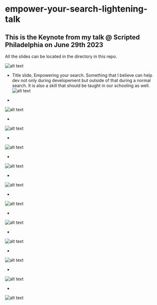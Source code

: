 # empower-your-search-lightening-talk
## This is the Keynote from my talk @ Scripted Philadelphia on June 29th 2023
All the slides can be located in the directory in this repo.


![alt text](./Empower%20Your%20Search/‎Empower%20Your%20Search.‎001.png)

- Title slide, Empowering your search. Something that I believe can help dev not only during developement but outside of that during a normal search. It is also a skill that should be taught in our schooling as well.
![alt text](./Empower%20Your%20Search/‎Empower%20Your%20Search.‎002.png)

-
![alt text](./Empower%20Your%20Search/‎Empower%20Your%20Search.‎003.png)

-
![alt text](./Empower%20Your%20Search/‎Empower%20Your%20Search.‎004.png)

-
![alt text](./Empower%20Your%20Search/‎Empower%20Your%20Search.‎005.png)

-
![alt text](./Empower%20Your%20Search/‎Empower%20Your%20Search.‎006.png)

-
![alt text](./Empower%20Your%20Search/‎Empower%20Your%20Search.‎007.png)

-
![alt text](./Empower%20Your%20Search/‎Empower%20Your%20Search.‎008.png)

-
![alt text](./Empower%20Your%20Search/‎Empower%20Your%20Search.‎009.png)

-
![alt text](./Empower%20Your%20Search/‎Empower%20Your%20Search.‎010.png)

-
![alt text](./Empower%20Your%20Search/‎Empower%20Your%20Search.‎011.png)

-
![alt text](./Empower%20Your%20Search/‎Empower%20Your%20Search.‎012.png)

-
![alt text](./Empower%20Your%20Search/‎Empower%20Your%20Search.‎013.png)
